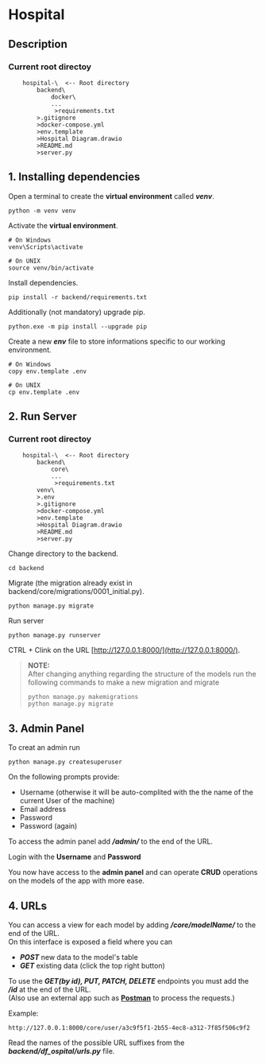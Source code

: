 # Hospital

## Description



### Current root directoy
```
    hospital-\  <-- Root directory
        backend\
            docker\
            ...
             >requirements.txt
        >.gitignore
        >docker-compose.yml
        >env.template
        >Hospital Diagram.drawio
        >README.md
        >server.py
```

## 1. Installing dependencies  

Open a terminal to create the <b>virtual environment</b> called <b><i>venv</i></b>.

```
python -m venv venv
```

Activate the <b>virtual environment</b>.
```
# On Windows
venv\Scripts\activate

# On UNIX
source venv/bin/activate
```

Install dependencies.
```
pip install -r backend/requirements.txt
```

Additionally (not mandatory) upgrade pip.
```
python.exe -m pip install --upgrade pip
```

Create a new <b><i>env</i></b> file to store informations specific to our working environment.
```
# On Windows
copy env.template .env

# On UNIX
cp env.template .env
```

## 2. Run Server


### Current root directoy
```
    hospital-\  <-- Root directory
        backend\
            core\
            ...
             >requirements.txt
        venv\
        >.env
        >.gitignore
        >docker-compose.yml
        >env.template
        >Hospital Diagram.drawio
        >README.md
        >server.py
```

Change directory to the backend.
```
cd backend
```

Migrate (the migration already exist in backend/core/migrations/0001_initial.py).
```
python manage.py migrate  
```

Run server
```
python manage.py runserver
```

CTRL + Clink on the URL [http://127.0.0.1:8000/](http://127.0.0.1:8000/).

> **NOTE:**  
> After changing anything regarding the structure of the models run the following commands to make a new migration and migrate
>```
>python manage.py makemigrations
>python manage.py migrate  
>```


## 3. Admin Panel
To creat an admin run
```
python manage.py createsuperuser
```
On the following prompts provide:
- Username (otherwise it will be auto-complited with the the name of the current User of the machine)
- Email address
- Password
- Password (again)


To access the admin panel add <b><i>/admin/</i></b> to the end of the URL.  

Login with the <b>Username</b> and <b>Password</b>  
  
You now have access to the <b>admin panel</b> and can operate <b>CRUD</b> operations on the models of the app with more ease.

## 4. URLs
You can access a view for each model by adding <b><i>/core/modelName/</b></i> to the end of the URL.  
On this interface is exposed a field where you can 
- <b><i>POST</b></i> new data to the model's table
- <b><i>GET</b></i> existing data (click the top right button)  
  
To use the <b><i>GET(by id), PUT, PATCH, DELETE</b></i> endpoints you must add the <b><i>/id</b></i> at the end of the URL.   
(Also use an external app such as <b>[Postman](https://www.postman.com/)</b> to process the requests.)  
  
  Example:
```
http://127.0.0.1:8000/core/user/a3c9f5f1-2b55-4ec8-a312-7f85f506c9f2
```

Read the names of the possible URL suffixes from the <b><i>backend/df_ospital/urls.py</b></i> file.